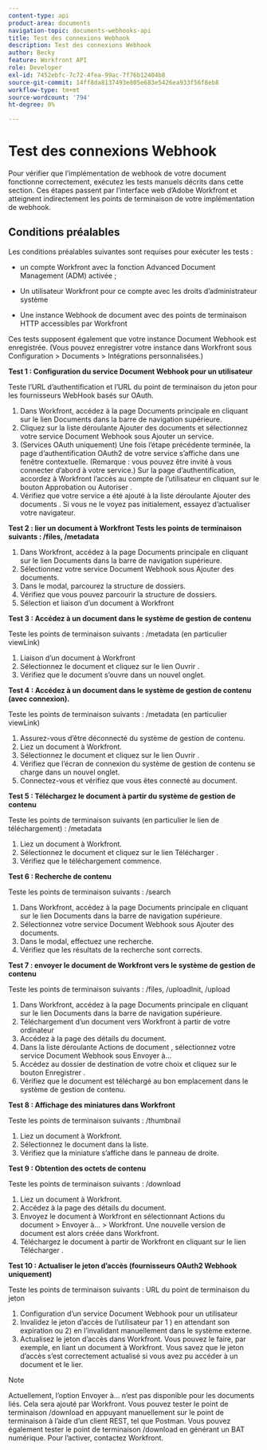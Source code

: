 ```yaml
---
content-type: api
product-area: documents
navigation-topic: documents-webhooks-api
title: Test des connexions Webhook
description: Test des connexions Webhook
author: Becky
feature: Workfront API
role: Developer
exl-id: 7452ebfc-7c72-4fea-99ac-7f76b12404b8
source-git-commit: 14ff8da8137493e805e683e5426ea933f56f8eb8
workflow-type: tm+mt
source-wordcount: '794'
ht-degree: 0%

---
```



# Test des connexions Webhook

Pour vérifier que l’implémentation de webhook de votre document fonctionne correctement, exécutez les tests manuels décrits dans cette section. Ces étapes passent par l’interface web d’Adobe Workfront et atteignent indirectement les points de terminaison de votre implémentation de webhook.

## Conditions préalables

Les conditions préalables suivantes sont requises pour exécuter les tests :

* un compte Workfront avec la fonction Advanced Document Management (ADM) activée ;

* Un utilisateur Workfront pour ce compte avec les droits d’administrateur système

* Une instance Webhook de document avec des points de terminaison HTTP accessibles par Workfront

Ces tests supposent également que votre instance Document Webhook est enregistrée. (Vous pouvez enregistrer votre instance dans Workfront sous Configuration > Documents > Intégrations personnalisées.)

**Test 1 : Configuration du service Document Webhook pour un utilisateur**

Teste l’URL d’authentification et l’URL du point de terminaison du jeton pour les fournisseurs WebHook basés sur OAuth.

1. Dans Workfront, accédez à la page Documents principale en cliquant sur le lien Documents dans la barre de navigation supérieure.
1. Cliquez sur la liste déroulante Ajouter des documents et sélectionnez votre service Document Webhook sous Ajouter un service.
1. (Services OAuth uniquement) Une fois l’étape précédente terminée, la page d’authentification OAuth2 de votre service s’affiche dans une fenêtre contextuelle. (Remarque : vous pouvez être invité à vous connecter d’abord à votre service.) Sur la page d’authentification, accordez à Workfront l’accès au compte de l’utilisateur en cliquant sur le bouton Approbation ou Autoriser .
1. Vérifiez que votre service a été ajouté à la liste déroulante Ajouter des documents . Si vous ne le voyez pas initialement, essayez d’actualiser votre navigateur.

**Test 2 : lier un document à Workfront Tests les points de terminaison suivants : /files, /metadata**

1. Dans Workfront, accédez à la page Documents principale en cliquant sur le lien Documents dans la barre de navigation supérieure.
1. Sélectionnez votre service Document Webhook sous Ajouter des documents.
1. Dans le modal, parcourez la structure de dossiers.
1. Vérifiez que vous pouvez parcourir la structure de dossiers.
1. Sélection et liaison d’un document à Workfront

**Test 3 : Accédez à un document dans le système de gestion de contenu**

Teste les points de terminaison suivants : /metadata (en particulier viewLink)

1. Liaison d’un document à Workfront
1. Sélectionnez le document et cliquez sur le lien Ouvrir .
1. Vérifiez que le document s’ouvre dans un nouvel onglet.

**Test 4 : Accédez à un document dans le système de gestion de contenu (avec connexion).**

Teste les points de terminaison suivants : /metadata (en particulier viewLink)

1. Assurez-vous d’être déconnecté du système de gestion de contenu.
1. Liez un document à Workfront.
1. Sélectionnez le document et cliquez sur le lien Ouvrir .
1. Vérifiez que l’écran de connexion du système de gestion de contenu se charge dans un nouvel onglet.
1. Connectez-vous et vérifiez que vous êtes connecté au document.

**Test 5 : Téléchargez le document à partir du système de gestion de contenu**

Teste les points de terminaison suivants (en particulier le lien de téléchargement) : /metadata 

1. Liez un document à Workfront.
1. Sélectionnez le document et cliquez sur le lien Télécharger .
1. Vérifiez que le téléchargement commence.

**Test 6 : Recherche de contenu**

Teste les points de terminaison suivants : /search

1. Dans Workfront, accédez à la page Documents principale en cliquant sur le lien Documents dans la barre de navigation supérieure.
1. Sélectionnez votre service Document Webhook sous Ajouter des documents.
1. Dans le modal, effectuez une recherche.
1. Vérifiez que les résultats de la recherche sont corrects.

**Test 7 : envoyer le document de Workfront vers le système de gestion de contenu**

Teste les points de terminaison suivants : /files, /uploadInit, /upload

1. Dans Workfront, accédez à la page Documents principale en cliquant sur le lien Documents dans la barre de navigation supérieure.
1. Téléchargement d’un document vers Workfront à partir de votre ordinateur
1. Accédez à la page des détails du document.
1. Dans la liste déroulante Actions de document , sélectionnez votre service Document Webhook sous Envoyer à...
1. Accédez au dossier de destination de votre choix et cliquez sur le bouton Enregistrer .
1. Vérifiez que le document est téléchargé au bon emplacement dans le système de gestion de contenu.

**Test 8 : Affichage des miniatures dans Workfront**

Teste les points de terminaison suivants : /thumbnail

1. Liez un document à Workfront.
1. Sélectionnez le document dans la liste.
1. Vérifiez que la miniature s’affiche dans le panneau de droite.

**Test 9 : Obtention des octets de contenu**

Teste les points de terminaison suivants : /download

1. Liez un document à Workfront.
1. Accédez à la page des détails du document.
1. Envoyez le document à Workfront en sélectionnant Actions du document > Envoyer à... > Workfront. Une nouvelle version de document est alors créée dans Workfront.
1. Téléchargez le document à partir de Workfront en cliquant sur le lien Télécharger .

**Test 10 : Actualiser le jeton d’accès (fournisseurs OAuth2 Webhook uniquement)**

Teste les points de terminaison suivants : URL du point de terminaison du jeton

1. Configuration d’un service Document Webhook pour un utilisateur
1. Invalidez le jeton d’accès de l’utilisateur par 1 ) en attendant son expiration ou 2) en l’invalidant manuellement dans le système externe.
1. Actualisez le jeton d’accès dans Workfront. Vous pouvez le faire, par exemple, en liant un document à Workfront. Vous savez que le jeton d’accès s’est correctement actualisé si vous avez pu accéder à un document et le lier.

>[!NOTE]
>
>Actuellement, l’option Envoyer à... n’est pas disponible pour les documents liés. Cela sera ajouté par Workfront. Vous pouvez tester le point de terminaison /download en appuyant manuellement sur le point de terminaison à l’aide d’un client REST, tel que Postman. Vous pouvez également tester le point de terminaison /download en générant un BAT numérique. Pour l’activer, contactez Workfront.
